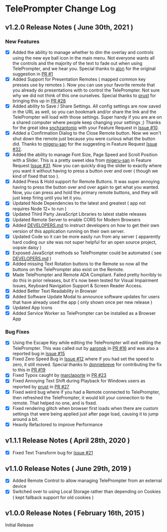 TelePrompter Change Log
===

v1.2.0 Release Notes ( June 30th, 2021 )
---

### New Features

- [X] Added the ability to manage whether to dim the overlay and controls using the new eye ball icon in the main menu.  Not everyone wants all the controls and the majority of the text to fade out when using TelePrompter, and we hear you.  Special thanks to [alon](https://github.com/alon) for the original suggestion in [PR #1](https://github.com/manifestinteractive/teleprompter/pull/1)
- [X] Added Support for Presentation Remotes ( mapped common key presses use by remotes ).  Now you can use your favorite remote that you already do presentations with to control the TelePrompter.  Not sure why we did not think of this one ourselves.  Special thanks to [prust](https://github.com/prust) for bringing this up in [PR #28](https://github.com/manifestinteractive/teleprompter/pull/28)
- [X] Added ability to Save / Share Settings. All config settings are now saved in the URL as well, so you can bookmark and/or share the link and the TelePrompter will load with those settings.  Super handy if you are are on a shared computer where people keep changing your settings ;)  Thanks for the great idea [snchzantonio](https://github.com/snchzantonio) with your Feature Request in [Issue #10](https://github.com/manifestinteractive/teleprompter/issues/10).
- [X] Added a Confirmation Dialog to the Close Remote button.  Now we won't shut down the remote just because you were curious what the button did.  Thanks to [migeru-san](https://github.com/migeru-san) for the suggesting in Feature Request [Issue #32](https://github.com/manifestinteractive/teleprompter/issues/32).
- [X] Added the ability to manage Font Size, Page Speed and Scroll Position with a Slider.  This is a pretty sweet idea from [migeru-san](https://github.com/migeru-san) in Feature Request [Issue #31](https://github.com/manifestinteractive/teleprompter/issues/31).  Now you can quickly drag the slider to exactly where you want it without having to press a button over and over ( though we kind of fixed that too ).
- [X] Added Press & Hold support for Remote Buttons.  It was super annoying having to press the button over and over again to get what you wanted.  Now, you can press and hold the primary remote buttons, and they will just keep firing until you let it you.
- [X] Updated Node Dependencies to the latest and greatest ( app not requires Node 12+ to run )
- [X] Updated Third Party JavaScript Libraries to latest stable releases
- [X] Updated Remote Server to enable CORS for Modern Browsers
- [X] Added [DEVELOPERS.md](DEVELOPERS.md) to instruct developers on how to get their own version of this application running on their own server.
- [X] Updated Code so it can be more easily run from any server ( apparently hard coding our site was not super helpful for an open source project, oopsie daisy )
- [X] Exposed JavaScript methods so TelePrompter could be automated ( see [DEVELOPERS.md](DEVELOPERS.md) )
- [X] Added missing Text Rotation buttons to the Remote so now all the buttons on the TelePrompter also exist on the Remote.
- [X] Made TelePrompter and Remote ADA Compliant.  Failed pretty horribly to do this in prior releases, but it's now been tested for Visual Impairment Issues, Keyboard Navigation Support & Screen Reader Access.
- [X] Added Better Text Readability in Browser
- [X] Added Software Update Modal to announce software updates for users that have already used the app ( only shown once per new release )
- [X] Updated App Icons
- [X] Added Service Worker so TelePrompter can be installed as a Browser App

### Bug Fixes

- [X] Using the Escape Key while editing the TelePrompter will exit editing the TelePrompter.  This was called out by [aaronpk](https://github.com/aaronpk) in [PR #16](https://github.com/manifestinteractive/teleprompter/pull/16) and was also a reported bug in [Issue #15](https://github.com/manifestinteractive/teleprompter/issues/15)
- [X] Fixed Zero Speed Bug in [Issue #12](https://github.com/manifestinteractive/teleprompter/issues/12) where if you had set the speed to zero, it still moved.  Special thanks to [donniebreve](https://github.com/donniebreve) for contributing the fix to this in [PR #19](https://github.com/manifestinteractive/teleprompter/pull/19)
- [X] Fixed Typos caught by [marclaporte](https://github.com/marclaporte) in [PR #23](https://github.com/manifestinteractive/teleprompter/pull/23)
- [X] Fixed Annoying Text Shift during Playback for Windows users as reported by [prust](https://github.com/prust) in [PR #27](https://github.com/manifestinteractive/teleprompter/pull/27)
- [X] Fixed weird bug where if you had a Remote connected to TelePrompter, then refreshed the TelePrompter, it would kill your connection to the remote.  That helped no one, and is fixed.
- [X] Fixed rendering glitch when browser first loads when there are custom settings that were being applied just after page load, causing it to jump around a bit.
- [X] Heavily Refactored to improve Performance

v1.1.1 Release Notes ( April 28th, 2020 )
---

- [X] Fixed Text Transform bug for [Issue #21](https://github.com/manifestinteractive/teleprompter/issues/21)

v1.1.0 Release Notes ( June 29th, 2019 )
---

- [X] Added Remote Control to allow managing TelePrompter from an external device
- [X] Switched over to using Local Storage rather than depending on Cookies ( kept fallback support for old cookies )

v1.0.0 Release Notes ( February 16th, 2015 )
---

Initial Release
